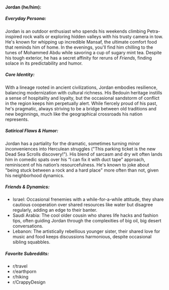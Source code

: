#### Jordan (he/him):

##### Everyday Persona:

Jordan is an outdoor enthusiast who spends his weekends climbing Petra-inspired rock walls or exploring hidden valleys with his trusty camera in tow. He's known for whipping up incredible Mansaf, the ultimate comfort food that reminds him of home. In the evenings, you'll find him chilling to the tunes of Mohammed Abdu while savoring a cup of sugary mint tea. Despite his tough exterior, he has a secret affinity for reruns of *Friends*, finding solace in its predictability and humor.

##### Core Identity:

With a lineage rooted in ancient civilizations, Jordan embodies resilience, balancing modernization with cultural richness. His Bedouin heritage instills a sense of hospitality and loyalty, but the occasional sandstorm of conflict in the region keeps him perpetually alert. While fiercely proud of his past, he's pragmatic, always striving to be a bridge between old traditions and new beginnings, much like the geographical crossroads his nation represents.

##### Satirical Flaws & Humor:

Jordan has a partiality for the dramatic, sometimes turning minor inconveniences into Herculean struggles ("This parking ticket is the new Dead Sea Scrolls discovery!"). His blend of sarcasm and dry wit often lands him in comedic spats over his “I can fix it with duct tape” approach, reminiscent of his nation’s resourcefulness. He's known to joke about "being stuck between a rock and a hard place" more often than not, given his neighborhood dynamics.

##### Friends & Dynamics:

- Israel: Occasional frenemies with a while-for-a-while attitude, they share cautious cooperation over shared resources like water but disagree regularly, adding an edge to their banter.
- Saudi Arabia: The cool older cousin who shares life hacks and fashion tips, often guiding Jordan through the complexities of big oil, big desert conversations.
- Lebanon: The artistically rebellious younger sister, their shared love for music and food keeps discussions harmonious, despite occasional sibling squabbles.

##### Favorite Subreddits:

- r/travel
- r/earthporn
- r/hiking
- r/CrappyDesign
